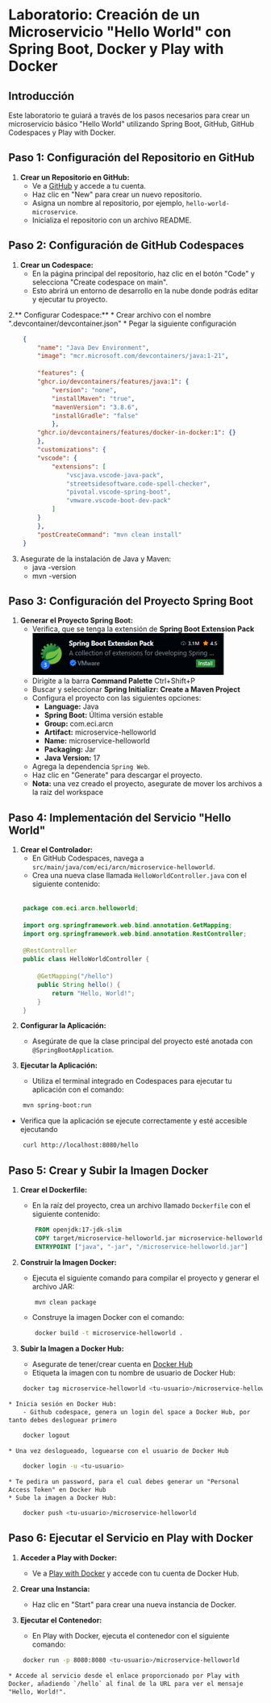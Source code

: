 # Laboratorio: Creación de un Microservicio "Hello World" con Spring Boot, Docker y Play with Docker

## Introducción

Este laboratorio te guiará a través de los pasos necesarios para crear un microservicio básico "Hello World" utilizando Spring Boot, GitHub, GitHub Codespaces y Play with Docker.

## Paso 1: Configuración del Repositorio en GitHub

1. **Crear un Repositorio en GitHub:**
    * Ve a [GitHub](https://github.com) y accede a tu cuenta.
    * Haz clic en "New" para crear un nuevo repositorio.
    * Asigna un nombre al repositorio, por ejemplo, `hello-world-microservice`.
    * Inicializa el repositorio con un archivo README.

## Paso 2: Configuración de GitHub Codespaces

1. **Crear un Codespace:**
    * En la página principal del repositorio, haz clic en el botón "Code" y selecciona "Create codespace on main".
    * Esto abrirá un entorno de desarrollo en la nube donde podrás editar y ejecutar tu proyecto.

2.** Configurar Codespace:**
    * Crear archivo con el nombre ".devcontainer/devcontainer.json"
    * Pegar la siguiente configuración

```json
    {
        "name": "Java Dev Environment",
        "image": "mcr.microsoft.com/devcontainers/java:1-21",

        "features": {
        "ghcr.io/devcontainers/features/java:1": {
            "version": "none",
            "installMaven": "true",
            "mavenVersion": "3.8.6",
            "installGradle": "false"
            },
        "ghcr.io/devcontainers/features/docker-in-docker:1": {}
        },
        "customizations": {
        "vscode": {
            "extensions": [
                "vscjava.vscode-java-pack",
                "streetsidesoftware.code-spell-checker",
                "pivotal.vscode-spring-boot",
                "vmware.vscode-boot-dev-pack"
            ]
        }
        },
        "postCreateCommand": "mvn clean install"
    }
```

3. Asegurate de la instalación de Java y Maven:
    * java -version
    * mvn -version

## Paso 3: Configuración del Proyecto Spring Boot

1. **Generar el Proyecto Spring Boot:**
    * Verifica, que se tenga la extensión de **Spring Boot Extension Pack**
    ![alt text](/images/spring-boot-extension-pack.png)
    * Dirigite a la barra **Command Palette** Ctrl+Shift+P
    * Buscar y seleccionar **Spring Initializr: Create a Maven Project**  
    * Configura el proyecto con las siguientes opciones:
        - **Language:** Java
        - **Spring Boot:** Última versión estable
        - **Group:** com.eci.arcn
        - **Artifact:** microservice-helloworld
        - **Name:** microservice-helloworld
        - **Packaging:** Jar
        - **Java Version:** 17
    * Agrega la dependencia `Spring Web`.
    * Haz clic en "Generate" para descargar el proyecto.
    * **Nota:** una vez creado el proyecto, asegurate de mover los archivos a la raiz del workspace

## Paso 4: Implementación del Servicio "Hello World"

1. **Crear el Controlador:**
    * En GitHub Codespaces, navega a `src/main/java/com/eci/arcn/microservice-helloworld`.
    * Crea una nueva clase llamada `HelloWorldController.java` con el siguiente contenido:

```java

    package com.eci.arcn.helloworld;

    import org.springframework.web.bind.annotation.GetMapping;
    import org.springframework.web.bind.annotation.RestController;

    @RestController
    public class HelloWorldController {

        @GetMapping("/hello")
        public String hello() {
            return "Hello, World!";
        }
    }
```

2. **Configurar la Aplicación:**
    * Asegúrate de que la clase principal del proyecto esté anotada con `@SpringBootApplication`.

3. **Ejecutar la Aplicación:**
    * Utiliza el terminal integrado en Codespaces para ejecutar tu aplicación con el comando:
    
```bash
    mvn spring-boot:run
```

* Verifica que la aplicación se ejecute correctamente y esté accesible ejecutando
    
```bash
    curl http://localhost:8080/hello
```

## Paso 5: Crear y Subir la Imagen Docker

1. **Crear el Dockerfile:**
    * En la raíz del proyecto, crea un archivo llamado `Dockerfile` con el siguiente contenido:

    ```dockerfile
        FROM openjdk:17-jdk-slim
        COPY target/microservice-helloworld.jar microservice-helloworld.jar
        ENTRYPOINT ["java", "-jar", "/microservice-helloworld.jar"]
    ```

2. **Construir la Imagen Docker:**
    * Ejecuta el siguiente comando para compilar el proyecto y generar el archivo JAR:
    ```bash
        mvn clean package
    ```
    * Construye la imagen Docker con el comando:
    ```bash
        docker build -t microservice-helloworld .
    ```

3. **Subir la Imagen a Docker Hub:**
    * Asegurate de tener/crear cuenta en [Docker Hub](https://hub.docker.com/)
    * Etiqueta la imagen con tu nombre de usuario de Docker Hub:
    
```bash
    docker tag microservice-helloworld <tu-usuario>/microservice-helloworld
```

    * Inicia sesión en Docker Hub:
        - Github codespace, genera un login del space a Docker Hub, por tanto debes desloguear primero
        
```bash
    docker logout
```

    * Una vez deslogueado, loguearse con el usuario de Docker Hub
        
```bash
    docker login -u <tu-usuario>
```

    * Te pedira un password, para el cual debes generar un "Personal Access Token" en Docker Hub
    * Sube la imagen a Docker Hub:
     
```bash
    docker push <tu-usuario>/microservice-helloworld
```

## Paso 6: Ejecutar el Servicio en Play with Docker

1. **Acceder a Play with Docker:**
    * Ve a [Play with Docker](https://labs.play-with-docker.com/) y accede con tu cuenta de Docker Hub.

2. **Crear una Instancia:**
    * Haz clic en "Start" para crear una nueva instancia de Docker.

3. **Ejecutar el Contenedor:**
    * En Play with Docker, ejecuta el contenedor con el siguiente comando:
    
```bash
    docker run -p 8080:8080 <tu-usuario>/microservice-helloworld
```

    * Accede al servicio desde el enlace proporcionado por Play with Docker, añadiendo `/hello` al final de la URL para ver el mensaje "Hello, World!".